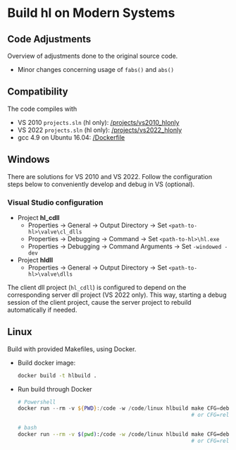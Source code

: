 # Build hl on Modern Systems

## Code Adjustments

Overview of adjustments done to the original source code.

-   Minor changes concerning usage of `fabs()` and `abs()`

## Compatibility

The code compiles with

-   VS 2010 `projects.sln` (hl only): [/projects/vs2010_hlonly](../projects/vs2010_hlonly)
-   VS 2022 `projects.sln` (hl only): [/projects/vs2022_hlonly](../projects/vs2022_hlonly)
-   gcc 4.9 on Ubuntu 16.04: [/Dockerfile](../Dockerfile)

## Windows

There are solutions for VS 2010 and VS 2022. Follow the configuration steps below to conveniently develop and debug in VS (optional).

### Visual Studio configuration

-   Project **hl_cdll**
    -   Properties -> General -> Output Directory -> Set `<path-to-hl>\valve\cl_dlls`
    -   Properties -> Debugging -> Command -> Set  `<path-to-hl>\hl.exe`
    -   Properties -> Debugging -> Command Arguments -> Set `-windowed -dev`
-   Project **hldll**
    -   Properties -> General -> Output Directory -> Set `<path-to-hl>\valve\dlls`

The client dll project (`hl_cdll`) is configured to depend on the corresponding server dll project (VS 2022 only). This way, starting a debug session of the client project, cause the server project to rebuild automatically if needed.

## Linux

Build with provided Makefiles, using Docker.

-   Build docker image:

    ```bash
    docker build -t hlbuild .
    ```
-   Run build through Docker

    ```powershell
    # Powershell
    docker run --rm -v ${PWD}:/code -w /code/linux hlbuild make CFG=debug
                                                           # or CFG=release
    ```

    ```bash
    # bash
    docker run --rm -v $(pwd):/code -w /code/linux hlbuild make CFG=debug
                                                           # or CFG=release
    ```
